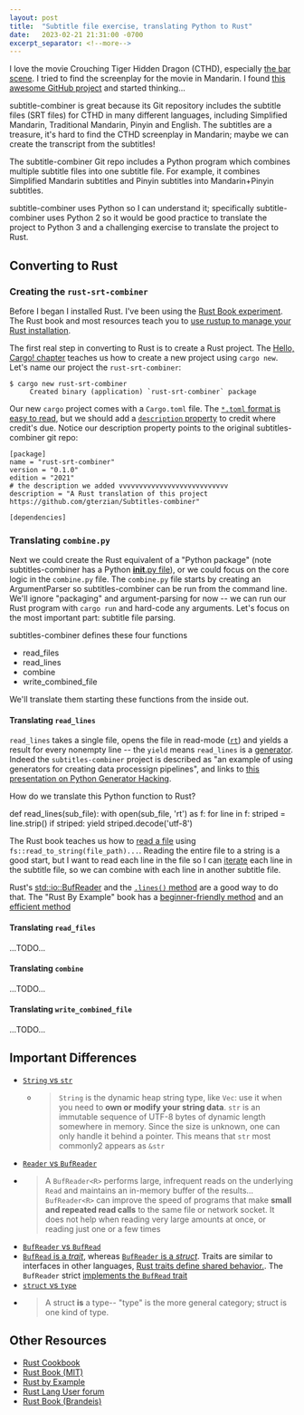 ```yaml
---
layout: post
title:  "Subtitle file exercise, translating Python to Rust"
date:   2023-02-21 21:31:00 -0700
excerpt_separator: <!--more-->
---
```

I love the movie Crouching Tiger Hidden Dragon (CTHD), especially [the bar scene](https://www.youtube.com/watch?v=WZvzB7zG_HM&embeds_euri=https%3A%2F%2Ftwitter.com%2F&feature=emb_logo). I tried to find the screenplay for the movie in Mandarin. I found [this awesome GitHub project](https://github.com/gterzian/Subtitles-combiner) and started thinking...
<!--more-->

subtitle-combiner is great because its Git repository includes the subtitle files (SRT files) for CTHD in many different languages, including Simplified Mandarin, Traditional Mandarin, Pinyin and English. The subtitles are a treasure, it's hard to find the CTHD screenplay in Mandarin; maybe we can create the transcript from the subtitles! 

The subtitle-combiner Git repo includes a Python program which combines multiple subtitle files into one subtitle file. For example, it combines Simplified Mandarin subtitles and Pinyin subtitles into Mandarin+Pinyin subtitles.

subtitle-combiner uses Python so I can understand it; specifically subtitle-combiner uses Python 2 so it would be good practice to translate the project to Python 3 and a challenging exercise to translate the project to Rust.

## Converting to Rust
### Creating the `rust-srt-combiner`
Before I began I installed Rust. I've been using the [Rust Book experiment](https://rust-book.cs.brown.edu/experiment-intro.html). The Rust book and most resources teach you to [use rustup to manage your Rust installation](https://www.rust-lang.org/tools/install).

The first real step in converting to Rust is to create a Rust project. The [Hello, Cargo! chapter](https://rust-book.cs.brown.edu/ch01-03-hello-cargo.html) teaches us how to create a new project using `cargo new`. Let's name our project the `rust-srt-combiner`:

    $ cargo new rust-srt-combiner
         Created binary (application) `rust-srt-combiner` package

Our new `cargo` project comes with a `Cargo.toml` file. The [`*.toml` format is easy to read](https://toml.io/en/), but we should add a [`description` property](https://doc.rust-lang.org/cargo/reference/manifest.html#the-description-field) to credit where credit's due. Notice our description property points to the original subtitles-combiner git repo:

    [package]
    name = "rust-srt-combiner"
    version = "0.1.0"
    edition = "2021"
    # the description we added vvvvvvvvvvvvvvvvvvvvvvvvvvv
    description = "A Rust translation of this project https://github.com/gterzian/Subtitles-combiner"
    
    [dependencies]

### Translating `combine.py`
Next we could create the Rust equivalent of a "Python package" (note subtitles-combiner has a Python [__init__.py file](https://stackoverflow.com/questions/448271/what-is-init-py-for)), or we could focus on the core logic in the `combine.py` file. The `combine.py` file starts by creating an ArgumentParser so subtitles-combiner can be run from the command line. We'll ignore "packaging" and argument-parsing for now -- we can run our Rust program with `cargo run` and hard-code any arguments. Let's focus on the most important part: subtitle file parsing. 

subtitles-combiner defines these four functions

 - read_files
 - read_lines
 - combine
 - write_combined_file

We'll translate them starting these functions from the inside out. 

#### Translating `read_lines`
`read_lines` takes a single file, opens the file in read-mode ([`rt`](https://stackoverflow.com/a/23051095/1175496)) and yields a result for every nonempty line -- the `yield` means `read_lines` is a [generator](https://towardsdatascience.com/basics-of-python-generators-a47b3cab1a23). Indeed the `subtitles-combiner` project is described as "an example of using generators for creating data processign pipelines", and links to [this presentation on Python Generator Hacking](http://www.slideshare.net/dabeaz/python-generator-hacking).

How do we translate this Python function to Rust?

   def read_lines(sub_file):
       with open(sub_file, 'rt') as f: 
           for line in f:
               striped = line.strip()
               if striped:
                   yield striped.decode('utf-8')    

The Rust book teaches us how to [read a file](https://rust-book.cs.brown.edu/ch12-02-reading-a-file.html) using `fs::read_to_string(file_path)...`. Reading the entire file to a string is a good start, but I want to read each line in the file so I can [iterate](https://stackoverflow.com/a/2776865/1175496) each line in the subtitle file, so we can combine with each line in another subtitle file.

Rust's [std::io::BufReader](https://stackoverflow.com/a/45882510/1175496)  and the [`.lines()` method](https://doc.rust-lang.org/std/io/trait.BufRead.html#method.lines) are a good way to do that. The "Rust By Example" book has a [beginner-friendly method](https://doc.rust-lang.org/rust-by-example/std_misc/file/read_lines.html#beginner-friendly-method) and an [efficient method](https://doc.rust-lang.org/rust-by-example/std_misc/file/read_lines.html#efficient-method)



#### Translating `read_files`
...TODO...

#### Translating `combine`
...TODO...

#### Translating `write_combined_file`
...TODO...



## Important Differences
 - [`String` vs `str`](https://stackoverflow.com/questions/24158114/what-are-the-differences-between-rusts-string-and-str#:~:text=A%20Rust%20String%20is%20like,contents%20of%20std%3A%3Astring%20.)
   - > `String` is the dynamic heap string type, like `Vec`: use it when you need to **own or modify your string data**. `str` is an immutable sequence of UTF-8 bytes of dynamic length somewhere in memory. Since the size is unknown, one can only handle it behind a pointer. This means that `str` most commonly2 appears as `&str`
 - [`Reader` vs `BufReader`](https://doc.rust-lang.org/std/io/struct.BufReader.html)
  - >  A `BufReader<R>` performs large, infrequent reads on the underlying `Read` and maintains an in-memory buffer of the results... `BufReader<R>` can improve the speed of programs that make **small and repeated read calls** to the same file or network socket. It does not help when reading very large amounts at once, or reading just one or a few times
 - [`BufReader` vs `BufRead`](https://stackoverflow.com/questions/39464237/whats-the-idiomatic-way-to-reference-bufreader-bufwriter-when-passing-it-between)
  -  [`BufRead` is a *trait*](https://doc.rust-lang.org/std/io/trait.BufRead.html), whereas [`BufReader` is a *struct*](https://doc.rust-lang.org/std/io/struct.BufReader.html). Traits are similar to interfaces in other languages, [Rust  traits define shared behavior.](https://doc.rust-lang.org/book/ch10-02-traits.html). The `BufReader` strict [implements the `BufRead` trait](https://doc.rust-lang.org/std/io/struct.BufReader.html#impl-BufReader%3CR%3E)
  -  [`struct` vs `type`](https://users.rust-lang.org/t/difference-between-type-and-struct/29733/4)
   -  > A struct **is** a type-- "type" is the more general category; struct is one kind of type.


## Other Resources
 - [Rust Cookbook](https://rust-lang-nursery.github.io/rust-cookbook/file/read-write.html)
 - [Rust Book (MIT)](https://web.mit.edu/rust-lang_v1.25/arch/amd64_ubuntu1404/share/doc/rust/html/book/first-edition/getting-started.html)
 - [Rust by Example](https://doc.rust-lang.org/rust-by-example/std_misc/file/read_lines.html#beginner-friendly-method)
 - [Rust Lang User forum](https://users.rust-lang.org/)
 - [Rust Book (Brandeis)](https://www.cs.brandeis.edu/~cs146a/rust/rustbyexample-02-21-2015/path.html)